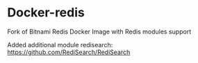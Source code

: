 # Docker-redis
Fork of Bitnami Redis Docker Image with Redis modules support

Added additional module redisearch: https://github.com/RediSearch/RediSearch
